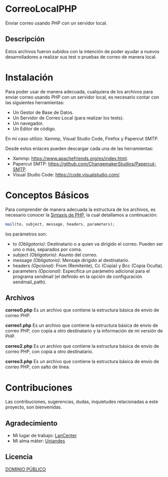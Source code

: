 # CorreoLocalPHP
Enviar correo usando PHP con un servidor local.

## Descripción
Estos archivos fueron subidos con la intención de poder ayudar a nuevos desarrolladores a realizar sus test o pruebas de correo de manera local.

# Instalación
Para poder usar de manera adecuada, cualquiera de los archivos para enviar correo usando PHP con un servidor local, es necesario contar con las siguientes herramientas:
- Un Gestor de Base de Datos.
- Un Servidor de Correo Local (para realizar los tests).
- Un navegador.
- Un Editor de código.

En mi caso utilizo:
Xammp, Visual Studio Code, Firefox y Papercut SMTP.

Desde estos enlaces pueden descargar cada una de las herramientas:
- Xammp: https://www.apachefriends.org/es/index.html.
- Papercut SMTP: https://github.com/ChangemakerStudios/Papercut-SMTP.
- Visual Studio Code: https://code.visualstudio.com/.

# Conceptos Básicos
Para comprender de manera adecuada la estructura de los archivos, es necesario conocer la [Sintaxis de PHP](https://www.php.net/manual/es/function.mail.php), la cual detallamos a continuación:
```php
mail(to, subject, message, headers, parameters);
```
los parámetros son:
- to *(Obligatorio)*: Destinatario o a quien va dirigido el correo. Pueden ser uno o más, separados por coma.
- subject *(Obligatorio)*: Asunto del correo.
- message *(Obligatorio)*: Mensaje dirigido al destinatario.
- headers *(Opcional)*: From (Remitente), Cc (Copia) y Bcc (Copia Oculta).
- parameters *(Opcional)*: Especifica un parámetro adicional para el programa sendmail (el definido en la opción de configuración sendmail_path).

## Archivos
**correo0.php**
Es un archivo que contiene la estructura básica de envío de correo PHP.

**correo1.php**
Es un archivo que contiene la estructura básica de envío de correo PHP, con copia a otro destinatario y la información de mi versión de PHP.

**correo2.php**
Es un archivo que contiene la estructura básica de envío de correo PHP, con copia a otro destinatario.

**correo3.php**
Es un archivo que contiene la estructura básica de envío de correo PHP, con salto de línea.

# Contribuciones
Las contribuciones, sugerencias, dudas, inquietudes relacionadas a este proyecto, son bienvenidas.

## Agradecimiento
- Mi lugar de trabajo: [LanCenter](https://www.facebook.com/LanCenter.ec)
- Mi alma máter: [Uniandes](https://uniandes.edu.ec/)

## Licencia
[DOMINIO PÚBLICO](https://choosealicense.com/licenses/unlicense/)

